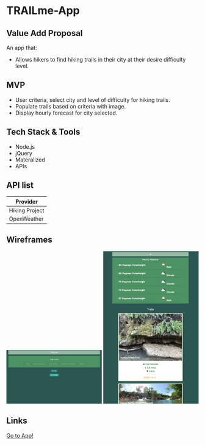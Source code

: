 # TRAILme-App

## Value Add Proposal

An app that:

- Allows hikers to find hiking trails in their city at their desire difficulty level.

## MVP

- User criteria, select city and level of difficulty for hiking trails.
- Populate trails based on criteria with image.
- Display hourly forecast for city selected.

## Tech Stack & Tools

- Node.js
- jQuery
- Materalized
- APIs

## API list

| Provider       |
| -------------- |
| Hiking Project |
| OpenWeather    |

## Wireframes

<img src="homepagePrototype.png" width="250" /> <img src="resultsPage.png" width="250" />

## Links

[Go to App!](https://group-3-project-1.github.io/Trailme-Locator/)
